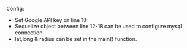 Config:

- Set Google API key on line 10
- Sequelize object between line 12-18 can be used to configure mysql connection
- lat,long & radius can be set in the main() function.
